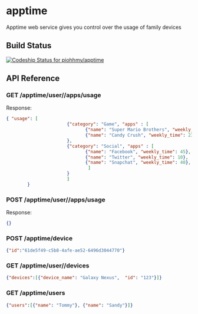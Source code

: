 apptime
=======
Apptime web service gives  you control over the usage of family devices

Build Status
------------
[ ![Codeship Status for piohhmy/apptime](https://www.codeship.io/projects/8e5f1f50-402f-0131-177a-7a95864a21a3/status?branch=master)](https://www.codeship.io/projects/10526)

API Reference
-----------
### GET /apptime/user/<username>/apps/usage
Response:
```json
{ "usage": [
                       {"category": "Game", "apps" : [
                              {"name": "Super Mario Brothers", "weekly_time": 10},
                              {"name": "Candy Crush", "weekly_time": 230} ]
                       },
                       {"category": "Social", "apps" : [
                              {"name": "Facebook", "weekly_time": 45},
                              {"name": "Twitter", "weekly_time": 10},
                              {"name": "Snapchat", "weekly_time": 40},
                               ]
                       }
                       ]
        } 
```
### POST /apptime/user/<username>/apps/usage
Response:
```json
{}
```
### POST /apptime/device
```json
{"id":"61de5f49-c5b8-4afe-ae52-6496d3044770"}
```
### GET /apptime/user/<username>/devices
```json
{"devices":[{"device_name": "Galaxy Nexus",  "id": "123"}]}
```
### GET /apptime/users
```json
{"users":[{"name": "Tommy"}, {"name": "Sandy"}]}
```